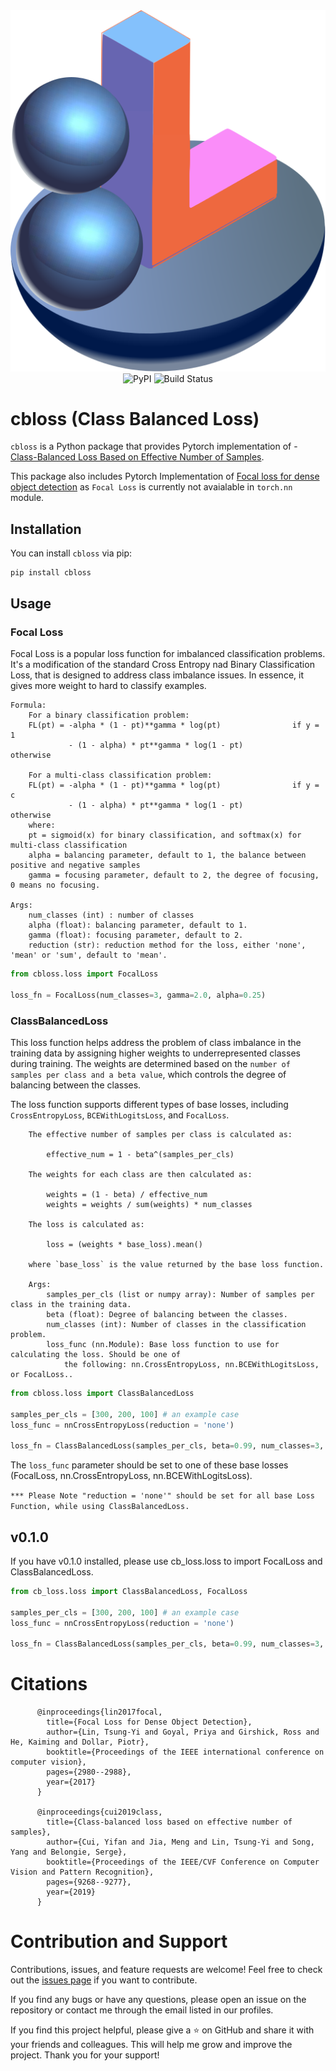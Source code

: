 
<div align="center">
  <img src="cbloss.svg" alt="PyPI" >
  
</div>

<div align="center">
  <img src="https://img.shields.io/pypi/v/cbloss" alt="PyPI" >
  <img src="https://github.com/wildoctopus/cbloss/actions/workflows/ci.yml/badge.svg" alt="Build Status">
</div>

# cbloss (Class Balanced Loss)
`cbloss` is a Python package that provides Pytorch implementation of - [Class-Balanced Loss Based on Effective Number of Samples](https://arxiv.org/abs/1901.05555).

This package also includes Pytorch Implementation of [Focal loss for dense object detection](https://arxiv.org/pdf/1708.02002.pdf) as `Focal Loss` is currently not avaialable in `torch.nn` module.



## Installation

You can install `cbloss` via pip:

```
pip install cbloss
```



## Usage

### Focal Loss

Focal Loss is a popular loss function for imbalanced classification problems. It's a modification of the standard Cross Entropy nad Binary Classification Loss, that is designed to address class imbalance issues. In essence, it gives more weight to hard to classify examples.
```
Formula:
    For a binary classification problem:
    FL(pt) = -alpha * (1 - pt)**gamma * log(pt)                if y = 1
             - (1 - alpha) * pt**gamma * log(1 - pt)            otherwise

    For a multi-class classification problem:
    FL(pt) = -alpha * (1 - pt)**gamma * log(pt)                if y = c
             - (1 - alpha) * pt**gamma * log(1 - pt)            otherwise
    where:
    pt = sigmoid(x) for binary classification, and softmax(x) for multi-class classification
    alpha = balancing parameter, default to 1, the balance between positive and negative samples
    gamma = focusing parameter, default to 2, the degree of focusing, 0 means no focusing.
    
Args:
    num_classes (int) : number of classes
    alpha (float): balancing parameter, default to 1.
    gamma (float): focusing parameter, default to 2.
    reduction (str): reduction method for the loss, either 'none', 'mean' or 'sum', default to 'mean'.
```
```python
from cbloss.loss import FocalLoss

loss_fn = FocalLoss(num_classes=3, gamma=2.0, alpha=0.25)
```

### ClassBalancedLoss

This loss function helps address the problem of class imbalance in the training data by assigning higher weights to underrepresented classes during training. The weights are determined based on the `number of samples per class and a beta value`, which controls the degree of balancing between the classes.

The loss function supports different types of base losses, including `CrossEntropyLoss`, `BCEWithLogitsLoss`, and `FocalLoss`.
```
    The effective number of samples per class is calculated as:

        effective_num = 1 - beta^(samples_per_cls)

    The weights for each class are then calculated as:

        weights = (1 - beta) / effective_num
        weights = weights / sum(weights) * num_classes

    The loss is calculated as:

        loss = (weights * base_loss).mean()

    where `base_loss` is the value returned by the base loss function.

    Args:
        samples_per_cls (list or numpy array): Number of samples per class in the training data.
        beta (float): Degree of balancing between the classes.
        num_classes (int): Number of classes in the classification problem.
        loss_func (nn.Module): Base loss function to use for calculating the loss. Should be one of
            the following: nn.CrossEntropyLoss, nn.BCEWithLogitsLoss, or FocalLoss..
```
```python
from cbloss.loss import ClassBalancedLoss

samples_per_cls = [300, 200, 100] # an example case
loss_func = nnCrossEntropyLoss(reduction = 'none')

loss_fn = ClassBalancedLoss(samples_per_cls, beta=0.99, num_classes=3, loss_func=loss_func)

```
The `loss_func` parameter should be set to one of these base losses (FocalLoss, nn.CrossEntropyLoss, nn.BCEWithLogitsLoss). 

`*** Please Note "reduction = 'none'" should be set for all base Loss Function, while using ClassBalancedLoss.` 


## v0.1.0

If you have v0.1.0 installed, please use cb_loss.loss to import FocalLoss and ClassBalancedLoss.

```python
from cb_loss.loss import ClassBalancedLoss, FocalLoss

samples_per_cls = [300, 200, 100] # an example case
loss_func = nnCrossEntropyLoss(reduction = 'none')

loss_fn = ClassBalancedLoss(samples_per_cls, beta=0.99, num_classes=3, loss_func=loss_func)

```


# Citations
```
      @inproceedings{lin2017focal,
        title={Focal Loss for Dense Object Detection},
        author={Lin, Tsung-Yi and Goyal, Priya and Girshick, Ross and He, Kaiming and Dollar, Piotr},
        booktitle={Proceedings of the IEEE international conference on computer vision},
        pages={2980--2988},
        year={2017}
      }

      @inproceedings{cui2019class,
        title={Class-balanced loss based on effective number of samples},
        author={Cui, Yifan and Jia, Meng and Lin, Tsung-Yi and Song, Yang and Belongie, Serge},
        booktitle={Proceedings of the IEEE/CVF Conference on Computer Vision and Pattern Recognition},
        pages={9268--9277},
        year={2019}
      }
```


# Contribution and Support


Contributions, issues, and feature requests are welcome! Feel free to check out the [issues page](https://github.com/wildoctopus/cbloss/issues) if you want to contribute.

If you find any bugs or have any questions, please open an issue on the repository or contact me through the email listed in our profiles.

If you find this project helpful, please give a ⭐️ on GitHub and share it with your friends and colleagues. This will help me grow and improve the project. Thank you for your support!


